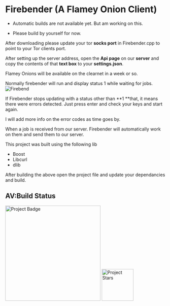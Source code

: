 # Firebender (A Flamey Onion Client)

- Automatic builds are not available yet. But am working on  this.

- Please build by yourself for now.



After downloading please update your tor **socks port** in Firebender.cpp to point to your Tor clients port.

After setting up the server address, open the **Api page** on our **server** and copy the contents of that **text box** to your **settings.json**.

Flamey Onions will be available on the clearnet in a week or so.

Normally firebender will run and display status 1 while waiting for jobs.
![Firebend](https://i.imgur.com/2fLKzJU.jpg "Firebend")

If Firebender stops updating with a status other than **1 **that, it means there were errors detected. Just press enter and check your keys and start again.

I will add more info on the error codes as time goes by.

When a job is received from our server. Firebender will automatically work on them and send them to our server. 


This project was built using the following lib
- Boost
- Libcurl
- dlib

After building the above open the project file and update your dependancies and build.

## AV:Build Status

<img src="https://ci.appveyor.com/api/projects/status/github/kenkit/firebender?svg=true" alt="Project Badge" width="300">

<img src="https://img.shields.io/github/stars/kenkit/firebender.svg" alt="Project Stars" width="100">


